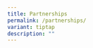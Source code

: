 ```yaml
---
title: Partnerships
permalink: /partnerships/
variant: tiptap
description: ""
---
```

<p></p>
<p></p>
<p></p>